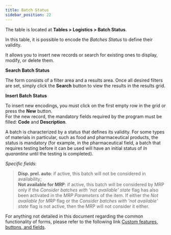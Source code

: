 ```yaml
---
title: Batch Status
sidebar_position: 22
---
```


The table is located at **Tables > Logistics > Batch Status**.

In this table, it is possible to encode the *Batches Status* to define their validity.

It allows you to insert new records or search for existing ones to display, modify, or delete them.

**Search Batch Status**

The form consists of a filter area and a results area. Once all desired filters are set, simply click the **Search** button to view the results in the results grid.

**Insert Batch Status**

To insert new encodings, you must click on the first empty row in the grid or press the **New** button.  
For the new record, the mandatory fields required by the program must be filled: **Code** and **Description**.

A batch is characterized by a status that defines its validity. For some types of materials in particular, such as food and pharmaceutical products, the status is mandatory (for example, in the pharmaceutical field, a batch that requires testing before it can be used will have an initial status of *In quarantine* until the testing is completed).

*Specific fields*:     

> **Disp. prel. auto**: if active, this batch will not be considered in availability;     
> **Not available for MRP**: if active, this batch will be considered by MRP only if the *Consider batches with 'not available' state* flag has also been activated in the *MRP Parameters* of the item. If either the *Not available for MRP* flag or the *Consider batches with 'not available' state* flag is not active, then the MRP will not consider it either.

For anything not detailed in this document regarding the common functionality of forms, please refer to the following link [Custom features, buttons, and fields](/docs/guide/common).